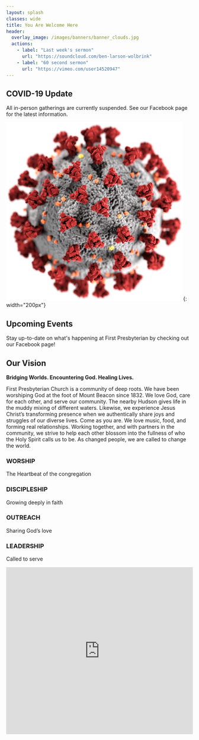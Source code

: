 ```yaml
---
layout: splash
classes: wide
title: You Are Welcome Here
header: 
  overlay_image: /images/banners/banner_clouds.jpg
  actions:
    - label: "Last week's sermon"
      url: "https://soundcloud.com/ben-larson-wolbrink"
    - label: "60 second sermon"
      url: "https://vimeo.com/user14520947"
---
```



## COVID-19 Update
All in-person gatherings are currently suspended. See our Facebook page for the latest information.

![CDC/ Alissa Eckert, MS; Dan Higgins, MAM / Public domain](/images/478px-SARS-CoV-2_without_background.png){: width="200px"}

## Upcoming Events

Stay up-to-date on what's happening at First Presbyterian by checking out our Facebook page!

## Our Vision

**Bridging Worlds. Encountering God. Healing Lives.** 

First Presbyterian Church is a community of deep roots. We have been worshiping God at the foot of Mount Beacon since 1832. We love God, care for each other, and serve our community. The nearby Hudson gives life in the muddy mixing of different waters. Likewise, we experience Jesus Christ’s transforming presence when we authentically share joys and struggles of our diverse lives. Come as you are. We love music, food, and forming real relationships. Working together, and with partners in the community, we strive to help each other blossom into the fullness of who the Holy Spirit calls us to be. As changed people, we are called to change the world.

<div class="feature__wrapper">

<div class="feature__item">

### WORSHIP

The Heartbeat of the congregation

</div>
<div class="feature__item">

### DISCIPLESHIP

Growing deeply in faith

</div>
<div class="feature__item">

### OUTREACH

Sharing God’s love

</div>
<div class="feature__item">

### LEADERSHIP

Called to serve

</div>


</div>


<iframe src="https://www.google.com/maps/embed?pb=!1m18!1m12!1m3!1d2988.0777741135653!2d-73.9623172846394!3d41.50258937925374!2m3!1f0!2f0!3f0!3m2!1i1024!2i768!4f13.1!3m3!1m2!1s0x89dd3167534c09f1%3A0x9c65275fc9d5213c!2sFirst%20Presbyterian%20Church!5e0!3m2!1sen!2sus!4v1585499610358!5m2!1sen!2sus" width="100%" height="450" frameborder="0" style="border:0;" allowfullscreen="" aria-hidden="false" tabindex="0"></iframe>
